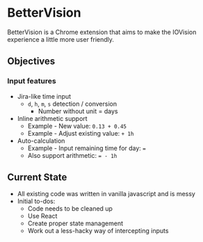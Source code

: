 # BetterVision

BetterVision is a Chrome extension that aims to make the IOVision experience a little more user friendly.

## Objectives

### Input features

* Jira-like time input
  * `d`, `h`, `m`, `s` detection / conversion
	* Number without unit = days
* Inline arithmetic support
	* Example - New value: `0.13 + 0.45`
  * Example - Adjust existing value: `+ 1h`
* Auto-calculation
	* Example - Input remaining time for day: `=`
	* Also support arithmetic: `= - 1h`

## Current State 

* All existing code was written in vanilla javascript and is messy
* Initial to-dos:
  * Code needs to be cleaned up
  * Use React
  * Create proper state management
  * Work out a less-hacky way of intercepting inputs
